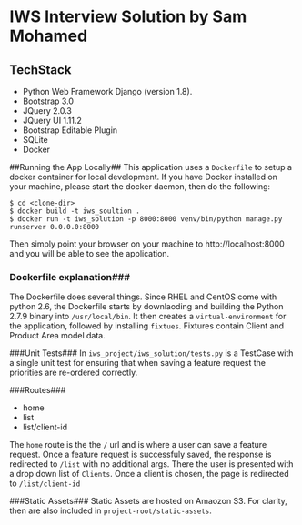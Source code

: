 # IWS Interview Solution by Sam Mohamed

## TechStack ##
- Python Web Framework Django (version 1.8).
- Bootstrap 3.0
- JQuery 2.0.3
- JQuery UI 1.11.2
- Bootstrap Editable Plugin
- SQLite
- Docker

##Running the App Locally##
This application uses a `Dockerfile` to setup a docker container for local development.
If you have Docker installed on your machine, please start the docker daemon, then do the following:
```
$ cd <clone-dir>
$ docker build -t iws_soultion .
$ docker run -t iws_solution -p 8000:8000 venv/bin/python manage.py runserver 0.0.0.0:8000
```
Then simply point your browser on your machine to http://localhost:8000 and you will be able to see the application.

### Dockerfile explanation###
The Dockerfile does several things.  Since RHEL and CentOS come with python 2.6, the Dockerfile starts by downlaoding and building the Python 2.7.9 binary into `/usr/local/bin`.  It then creates a `virtual-environment` for the application, followed by installing `fixtues`.  Fixtures contain Client and Product Area model data.

###Unit Tests###
In `iws_project/iws_solution/tests.py` is a TestCase with a single unit test for ensuring that when saving a feature request the priorities are re-ordered correctly.

###Routes###
- home
- list
- list/client-id

The `home` route is the the `/` url and is where a user can save a feature request.  Once a feature request is successfuly saved, the response is redirected to `/list` with no additional args.  There the user is presented with a drop down list of `Clients`.  Once a client is chosen, the page is redirected to `/list/client-id`

###Static Assets###
Static Assets are hosted on Amaozon S3.  For clarity, then are also included in `project-root/static-assets`.
